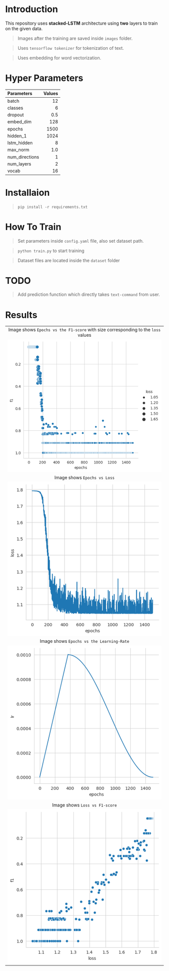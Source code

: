 # Introduction
This repository uses **stacked-LSTM** architecture using **two** layers to 
train on the given data.


> Images after the training are saved inside `images` folder.

> Uses `tensorflow tokenizer` for tokenization of text.

> Uses embedding for word vectorization. 
# Hyper Parameters
| Parameters | Values |
| :---------- | -------:|
batch | 12
classes| 6
dropout | 0.5
embed_dim | 128
epochs | 1500
hidden_1 | 1024
lstm_hidden | 8
max_norm | 1.0
num_directions | 1
num_layers | 2
vocab | 16

# Installaion
>`pip install -r requirements.txt`
# How To Train
>Set parameters inside `config.yaml` file, also set dataset path. 

> `python train.py` to start training

> Dataset files are located inside the `dataset` folder

# TODO
> Add prediction function which directly takes `text-command` from user.


# Results
|  |
|:-----:|
|Image shows `Epochs vs the F1-score` with size corresponding to the `loss` values| 
|![Epochs vs F1 score loss](images/epochs_f1_loss.png)|
|Image shows `Epochs vs Loss`| 
|![Epochs vs loss](images/epochs_loss.png)|
|Image shows `Epochs vs the Learning-Rate`|
|![Epochs vs LR](images/epochs_lr.png)|
|Image shows `Loss vs F1-score`|
|![Loss vs F1-score](images/loss_f1.png)|